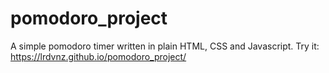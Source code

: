 # pomodoro_project
A simple pomodoro timer written in plain HTML, CSS and Javascript.
Try it: 
https://lrdvnz.github.io/pomodoro_project/
